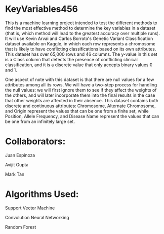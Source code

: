# KeyVariables456

This is a machine learning project intended to test the different methods to find the most effective method to determine the key variables in a dataset (that is, which method will lead to the greatest accuracy over multiple runs). It will use Kevin Arvai and Carlos Borroto's Genetic Variant Classification dataset available on Kaggle, in which each row represents a chromosome that is likely to have conflicting classifications based on its own attributes. This dataset has over 65,000 rows and 46 columns. The y-value in this set is a Class column that detects the presence of conflicting clinical classification, and it is a discrete value that only accepts binary values 0 and 1.

One aspect of note with this dataset is that there are null values for a few attributes among all its rows. We will have a two-step process for handling the null values: we will first ignore them to see if they affect the weights of the others, and will later incorporate them into the final results in the case that other weights are affected in their absence. This dataset contains both discrete and continuous attributes: Chromosome, Alternate Chromosome, and Origin represent the values that can be one from a finite set, while Position, Allele Frequency, and Disease Name represent the values that can be one from an infinitely large set.

# Collaborators:

Juan Espinoza

Avijit Gupta

Mark Tan

# Algorithms Used:

Support Vector Machine

Convolution Neural Networking

Random Forest